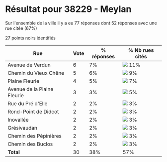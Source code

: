 # Résultat pour 38229 - Meylan

Sur l'ensemble de la ville il y a eu 77 réponses dont 52 réponses avec une rue citée (67%)

27 points noirs identifiés

| Rue | Vote | % réponses | % Nb rues cités|
|-----|------|------------|----------------|
| Avenue de Verdun | 6 | 7% | <img src="../../img/bar_11.gif" />&nbsp;11%|
| Chemin du Vieux Chêne | 5 | 6% | <img src="../../img/bar_9.gif" />&nbsp;9%|
| Plaine Fleurie | 4 | 5% | <img src="../../img/bar_7.gif" />&nbsp;7%|
| Avenue de la Plaine Fleurie | 3 | 3% | <img src="../../img/bar_5.gif" />&nbsp;5%|
| Rue du Pré d'Elle | 2 | 2% | <img src="../../img/bar_3.gif" />&nbsp;3%|
| Rond-Point de Didcot | 2 | 2% | <img src="../../img/bar_3.gif" />&nbsp;3%|
| Inovallée | 2 | 2% | <img src="../../img/bar_3.gif" />&nbsp;3%|
| Grésivaudan | 2 | 2% | <img src="../../img/bar_3.gif" />&nbsp;3%|
| Chemin des Pépinières | 2 | 2% | <img src="../../img/bar_3.gif" />&nbsp;3%|
| Chemin des Buclos | 2 | 2% | <img src="../../img/bar_3.gif" />&nbsp;3%|
| **Total** | 30 | 38% | 57%|
